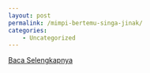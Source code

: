 ```yaml
---
layout: post
permalink: /mimpi-bertemu-singa-jinak/
categories:
    - Uncategorized
---
```


[Baca Selengkapnya](/08)